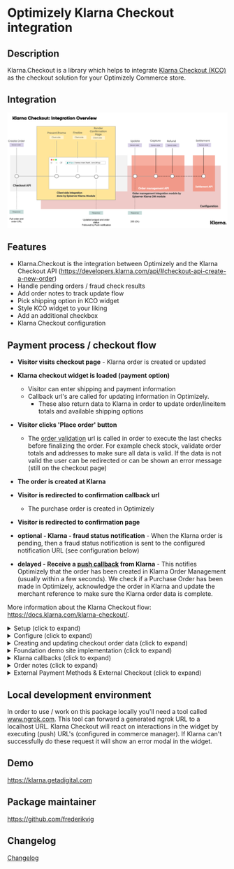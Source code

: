 # Optimizely Klarna Checkout integration

## Description

Klarna.Checkout is a library which helps to integrate [Klarna Checkout (KCO)](https://docs.klarna.com/klarna-checkout/) as the checkout solution for your Optimizely Commerce store.

## Integration

![Klarna Checkout integration](/docs/images/klarna-checkout-integration.png?raw=true)

## Features

- Klarna.Checkout is the integration between Optimizely and the Klarna Checkout API (https://developers.klarna.com/api/#checkout-api-create-a-new-order)
- Handle pending orders / fraud check results
- Add order notes to track update flow
- Pick shipping option in KCO widget
- Style KCO widget to your liking
- Add an additional checkbox
- Klarna Checkout configuration

## Payment process / checkout flow

- **Visitor visits checkout page** - Klarna order is created or updated
- **Klarna checkout widget is loaded (payment option)**
  - Visitor can enter shipping and payment information
  - Callback url's are called for updating information in Optimizely.
    - These also return data to Klarna in order to update order/lineitem totals and available shipping options
- **Visitor clicks 'Place order' button**
  - The [order validation](https://docs.klarna.com/klarna-checkout/popular-use-cases/validate-order/) url is called in order to execute the last checks before finalizing the order. For example check stock, validate order totals and addresses to make sure all data is valid. If the data is not valid the user can be redirected or can be shown an error message (still on the checkout page)

- **The order is created at Klarna**
- **Visitor is redirected to confirmation callback url**
  - The purchase order is created in Optimizely
- **Visitor is redirected to confirmation page**
- **optional - Klarna - fraud status notification** - When the Klarna order is pending, then a fraud status notification is sent to the configured notification URL (see configuration below)
- **delayed - Receive a [push callback](https://docs.klarna.com/klarna-checkout/in-depth-knowledge/confirm-purchase/) from Klarna** - This notifies Optimizely that the order has been created in Klarna Order Management (usually within a few seconds). We check if a Purchase Order has been made in Optimizely, acknowledge the order in Klarna and update the merchant reference to make sure the Klarna order data is complete.

More information about the Klarna Checkout flow: https://docs.klarna.com/klarna-checkout/.

<details>
  <summary>Setup (click to expand)</summary>

Start by installing NuGet package (use [NuGet](https://nuget.optimizely.com/))

```
    dotnet add package Klarna.Checkout.v3
```
	
In Startup.cs

```
public void ConfigureServices(IServiceCollection services)
{
    ...
    services.AddKlarnaCheckout();
}
```

</details>

<details>
  <summary>Configure (click to expand)</summary>
  
Login into Optimizely with a CommerceAdmin user and go to **Commerce -> Administration -> Payments**. Then click **New** and in **Overview** tab fill:

(\*) mandatory

- Name(\*)
- System Keyword(\*) - KlarnaCheckout (the integration will not work when something else is entered in this field)
- Language(\*) - allows a specific language to be specified for the payment gateway
- Class Name(\*) - choose **Klarna.Checkout.KlarnaCheckoutGateway**
- Payment Class(\*) - choose **Mediachase.Commerce.Orders.OtherPayment**
- IsActive - **Yes**
- Supports Recurring - **No** - this Klarna Checkout integration does not support recurring payments
- Select shipping methods available for this payment
- Select markets available for this payment

Click OK in order to save the Payment for the first time.

** appsettings

Once you have created the payment method in the Commerce interface go to your stores appsettings.json file and add the configuration using the following convention **Klarna -> Checkout -> MarketId**.

Example:

```
"Klarna": {
    "Checkout": {
      "US": { // This is the market id
        ...
      }
	}
}
```

There are 7 properties that are required and several that are optional or that have default values that can be changed if needed.

For a developer test account see: https://docs.klarna.com/resources/test-environment/. 

*** Required properties ***

| Name      | Description |
| ----------- | ----------- |
| Username   | API username - provided by Klarna        |
| Password   | API password - provided by Klarna        |
| ApiUrl   | Base Url - See the Klarna documentation for the API endpoints: https://developers.klarna.com/api/#api-urls. Klarna API requires HTTPS.        |
| CheckoutUrl   | URL of merchant checkout page. Should be different then terms, confirmation and push URLs.        |
| TermsUrl   | URL for the terms and conditions page of the merchant. The URL will be displayed inside the Klarna Checkout iFrame.        |
| ConfirmationUrl   | URL of the merchant confirmation page. The consumer will be redirected back to the confirmation page if the authorization is successful after the customer clicks on the ‘Place Order’ button inside checkout.        |
| PushUrl   | URL that will be used for push notification when an order is completed. Should be different than checkout and confirmation URLs.        |

Example: 

```
"Klarna": {
    "Checkout": {
      "US": {
        "Username": "",
        "Password": "",
        "ApiUrl": "https://api-na.playground.klarna.com/",
        "CheckoutUrl": "/checkout",
        "ConfirmationUrl": "/checkout/KlarnaCheckoutConfirmation?orderGroupId={orderGroupId}&klarna_order_id={checkout.order.id}",
        "TermsUrl": "/terms",
        "PushUrl": "/klarnacheckout/cart/{orderGroupId}/push?klarna_order_id={checkout.order.id}",
      }
	}
}
```

*** Other properties ***

All URLs must be https.

| Name      | Description |
| ----------- | ----------- |
| WidgetButtonColor        | Color for the buttons within the iFrame. Value should be a CSS hex color, e.g. "#FF9900"       |
| WidgetButtonTextColor         | Color for the text inside the buttons within the iFrame. Value should be a CSS hex color, e.g. "#FF9900"       |
| WidgetCheckboxColor         | Color for the checkboxes within the iFrame. Value should be a CSS hex color, e.g. "#FF9900"       |
| WidgetCheckboxCheckmarkColor         | Color for the checkboxes checkmark within the iFrame. Value should be a CSS hex color, e.g. "#FF9900"       |
| WidgetHeaderColor         | Color for the headers within the iFrame. Value should be a CSS hex color, e.g. "#FF9900"       |
| WidgetLinkColor         | Color for the hyperlinks within the iFrame. Value should be a CSS hex color, e.g. "#FF9900"       |
| WidgetBorderRadius         | Radius for the border of elements within the iFrame. Example: 2px       |
| ShippingDetailsText         | A message that will be presented on the confirmation page under the headline "Delivery" (max 255 characters)       |
| ShippingOptionsInIFrame         | Select shipping option in Klarna Checkout iFrame - Unless you want to have your own shipping options selector, leave the default value of true       |
| AllowSeparateShippingAddress          | If true, the consumer can enter different billing and shipping addresses. Default: false, except for purchase_country DE where default is: true       |
| DateOfBirthMandatory          | Date of birth mandatory - If true, the consumer cannot skip date of birth. Default: false       |
| TitleMandatory          | Title mandatory - If specified to false, title becomes optional. Default: false. Only available for orders for country GB       |
| ShowSubtotalDetail          | Show subtotal detail - If true, the Order Detail subtotals view is expanded. Default: false       |
| AdditionalCheckboxText           | Additional checkbox text. Klarna Docs: [Custom checkboxes](https://docs.klarna.com/klarna-checkout/popular-use-cases/checkboxes/).       |
| AdditionalCheckboxDefaultChecked           | Additional checkbox default checked. True/false       |
| AdditionalCheckboxRequired           | Additional checkbox required. True/false       |
| SendShippingCountries           | Send shipping countries - sends available countries from the Optimizely country dictionary. True/false      |
| PrefillAddress           | Prefill addresses - send address information on order creation in Klarna (preferred shipping/billing address). True/false      |
| SendShippingOptionsPriorAddresses           | Send shipping options prior to filling addresses - send in available shipping options even if address is unknown. Default: true       |
| NotificationUrl           | URL for notifications on pending orders. (max 2000 characters). Example: "https://merchant.com/notification/{checkout.order.id}"        |
| CancellationTermsUrl           | URL for the cancellation terms page of the merchant. The URL will be displayed in the email that is sent to the customer after the order is captured       |
| ShippingOptionUpdateUrl           | Shipping option update url - URL for shipping option update       |
| AddressUpdateUrl            | Address update url - URL for shipping, tax and purchase currency updates. Will be called on address changes        |
| OrderValidationUrl            | Order validation url - URL that will be requested for final merchant validation       |
| RequireValidateCallbackSuccess            | Required validate callback success. Default: true       |
| SendProductAndImageUrl            | Send product and image URL to Klarna for each line item. Default: true       |

The Klarna.Checkout package will replace `{orderGroupId}` in any of the urls with the id of the cart. Klarna does a similar thing, they will replace `{checkout.order.id}` with the actual klarna order id (for example on confirmation url below).

![Checkout payment method settings](/docs/screenshots/checkout-parameters.PNG?raw=true "Checkout payment method parameters")

**Taxes: If the line items prices already include sales tax - make sure that PricesIncludeTax is set to true. This can be configured per market in Optimizely Commerce. Default is false.**

After you've added the appsettings configuration you need to configure the service your app Startup. The convention is to use the market id as name.

Example:

```csharp
private readonly IConfiguration _configuration;

public Startup(IWebHostEnvironment webHostingEnvironment, IConfiguration configuration)
{
	_webHostingEnvironment = webHostingEnvironment;
	_configuration = configuration;
}

public void ConfigureServices(IServiceCollection services)
{
	services.Configure<CheckoutConfiguration>("US", _configuration.GetSection("Klarna:Checkout:US")); // US is the market id
}
```

</details>

<details>
<summary>Creating and updating checkout order data (click to expand)</summary>

Every time the user visits the checkout page or changes his/her order, an api call to Klarna is executed. The api call ensures that Klarna has the most recent information needed to show the checkout iFrame. By default all properties should be set as required by Klarna. If you want to hook into the process and change some of the data that is being sent, you can provide an implementation of `ICheckoutOrderDataBuilder` to do so. The interface has a `Build` method, which is called after all default values are set. Below an example implementation of a DemoCheckoutOrderDataBuilder.

```csharp
public class DemoCheckoutOrderDataBuilder : ICheckoutOrderDataBuilder
{
    public CheckoutOrder Build(CheckoutOrder checkoutOrderData, ICart cart, CheckoutConfiguration checkoutConfiguration)
    {
        if (checkoutConfiguration.PrefillAddress)
        {
            // Try to parse address into dutch address lines
            if (checkoutOrderData.ShippingCheckoutAddress.Country.Equals("NL"))
            {
                var dutchAddress = ConvertToDutchAddress(checkoutOrderData.ShippingCheckoutAddress);
                checkoutOrderData.ShippingCheckoutAddress = dutchAddress;
            }
        }
        return checkoutOrderData;
    }

    private CheckoutAddressInfo ConvertToDutchAddress(CheckoutAddressInfo address)
    {
        // Just an example, do not use

        var splitAddress = address.StreetAddress.Split(' ');
        address.StreetName = splitAddress.FirstOrDefault();
        address.StreetNumber = splitAddress.ElementAtOrDefault(1);

        address.StreetAddress = string.Empty;
        address.StreetAddress2 = string.Empty;

        return address;
    }
}
```

</details>

<details>
  <summary>Foundation demo site implementation (click to expand)</summary>

**Default properties**

The following properties are set by default (read from current cart and payment method configurations):

- **PurchaseCountry**
- **MerchantUrl.Confirmation**
- **MerchantUrl.Notification**
- **Options**
- **OrderAmount**
- **PurchaseCurrency**
- **Locale**
- **OrderLines**
- **ShippingAddress**
- **BillingAddress**

Read more about the different parameters: https://developers.klarna.com/api/#checkout-api-create-a-new-order.

**Remark:**

The demo site implementation only supports selecting the shipping address in the Klarna Checkout iFrame. By default the first available shipping option will be selected. If you want to support switching shipping options you can look at what happens upon updating the cart (and check out [Suspend and Resume here](https://docs.klarna.com/klarna-checkout/in-depth-knowledge/client-side-events/#checkout-actions-suspend-and-resume)).

**API controller - Callback communication**

Read more about callback functionality in the next section. In the demo site, you can find the code in the controller `KlarnaCheckoutController.cs`.

**Load and display payment - Foundation**

- [\_KlarnaCheckout.cshtml](/demo/Foundation/src/Foundation/Features/Checkout/_KlarnaCheckoutPaymentMethod.cshtml) - display Klarna Checkout method by rendering the HTML snippet
- [\_KlarnaCheckoutConfirmation.cshtml](/demo/Foundation/src/Foundation/Features/MyAccount/OrderConfirmation/_KlarnaCheckoutConfirmation.cshtml) - Klarna Checkout confirmation view
- [KlarnaCheckoutPaymentOption.cs](/demo/Foundation/src/Foundation/Features/Checkout/Payments/KlarnaCheckoutPaymentOption.cs)

**Process payment - Foundation**

- Call `IKlarnaCheckoutService.CreateOrUpdateOrder` to create or update a new checkout order. In Foundation this is called in the CheckoutController and CartController. This is an async method that requires your controller to be async, you can also use AsyncHelper.RunSync() to call it synchronize.
- `KlarnaCheckoutConfirmation` in CheckoutController is called when visitor clicks the purchase button in the Klarna widget and order was successfully created. See the configuration section above on how to configure this URL. In this action, the purchase order in Optimizely is created.

</details>

<details>
<summary>Klarna callbacks (click to expand)</summary>

During the checkout process Klarna triggers one of the following callbacks.

#### [Shipping optionupdate](https://docs.klarna.com/klarna-checkout/in-depth-knowledge/tax-handling/)

If shipping options are available in the iFrame, after selecting a new shipping option Klarna will send information to this callback url. The information can be used to recalculate shipping costs/order totals.

```csharp
[Route("cart/{orderGroupId}/shippingoptionupdate")]
[HttpPost]
public ActionResult ShippingOptionUpdate(int orderGroupId, [FromBody] ShippingOptionUpdateRequest shippingOptionUpdateRequest)
{
	var cart = _orderRepository.Load<ICart>(orderGroupId);

	var response = _klarnaCheckoutService.UpdateShippingMethod(cart, shippingOptionUpdateRequest);

	return Ok(response);
}
```

#### [Address update](https://docs.klarna.com/klarna-checkout/in-depth-knowledge/server-side-callbacks/#how-its-done-address-update)

If an address has been updated in the iFrame, new address will be sent to the address update callback url. The information can be used to supply new shipping options and order totals.

```csharp
[Route("cart/{orderGroupId}/addressupdate")]
[HttpPost]
public ActionResult AddressUpdate(int orderGroupId, [FromBody] CallbackAddressUpdateRequest addressUpdateRequest)
{
	var cart = _orderRepository.Load<ICart>(orderGroupId);
	var response = _klarnaCheckoutService.UpdateAddress(cart, addressUpdateRequest);
	return Ok(response);
}
```

#### [Order validation](https://docs.klarna.com/klarna-checkout/popular-use-cases/validate-order/)

Klarna will do a request to the [order validation callback url](https://developers.klarna.com/api/#checkout-api-callbacks-order-validation). Here you can check if a purchase order can be made. Think of checking stock, checking billing and shipping addresses and comparing the Optimizely cart with the provided data from Klarna.
If **RequireValidateCallbackSuccess** is set to **true** Klarna will only create an order if they receive an HTTP status 200 OK response.

```csharp
[Route("cart/{orderGroupId}/ordervalidation")]
[HttpPost]
public ActionResult OrderValidation(int orderGroupId, [FromBody] CheckoutOrder checkoutData)
{
	// More information: https://docs.klarna.com/klarna-checkout/popular-use-cases/validate-order/

	var cart = _orderRepository.Load<ICart>(orderGroupId);

	// Validate cart lineitems
	var validationIssues = _cartService.ValidateCart(cart);
	if (validationIssues.Any())
	{
		// check validation issues and redirect to a page to display the error
		return Redirect("/en/error-pages/checkout-something-went-wrong/");
	}

	// Validate billing address if necessary (this is just an example)
	// To return an error like this you need require_validate_callback_success set to true
	if (checkoutData.BillingCheckoutAddress.PostalCode.Equals("94108-2704"))
	{
		var errorResult = new ErrorResult
		{
			ErrorType = ErrorType.address_error,
			ErrorText = "Can't ship to postalcode 94108-2704"
		};
		return BadRequest(errorResult);
	}

	// Validate order amount, shipping address
	if (!_klarnaCheckoutService.ValidateOrder(cart, checkoutData))
	{
		return Redirect("/en/error-pages/checkout-something-went-wrong/");
	}

	return Ok();
}
```

#### Fraud status

If NotificationUrl is configured, Klarna will call this URL for notifications for orders that needs additional review (fraud reasons). The IKlarnaService includes a method for handling fraud notifications. Below is an example implementation.

```csharp
[Route("fraud")]
[HttpPost]
public ActionResult FraudNotification(NotificationModel notification)
{
	_klarnaCheckoutService.FraudUpdate(notification);
	return Ok();
}
```

When a payment needs an additional review, the payment in Optimizely is set to the status PENDING and the order to ONHOLD. When the fraud status callback URL is called and the payment is accepted the payment status will be set to PROCESSED and the order to ONHOLD. If the payment is rejected by Klarna the payment status is set to FAILED. An note is added to the order to notify the editor that a payment was rejected.
![Payment fraud rejected](/docs/screenshots/order-payment-fraud-rejected.png?raw=true "Payment fraud rejected")

#### [Push url](https://developers.klarna.com/api/#checkout-api__create-a-new-ordermerchant_urls__push) is called by Klarna when an order is completed in order for Optimizely to acknowledge the order. In the example above the URL would be '/klarnacheckout/cart/{orderGroupId}/push?klarna_order_id={checkout.order.id}'. 

```csharp
[Route("cart/{orderGroupId}/push")]
[HttpPost]
public async Task<ActionResult> Push(int orderGroupId, string klarna_order_id)
{
	if (klarna_order_id == null)
	{
		return BadRequest();
	}

	var purchaseOrder = await GetOrCreatePurchaseOrder(orderGroupId, klarna_order_id).ConfigureAwait(false);
	if (purchaseOrder == null)
	{
		return NotFound();
	}

	// Update merchant reference
	await _klarnaCheckoutService.UpdateMerchantReference1(purchaseOrder).ConfigureAwait(false);

	// Acknowledge the order through the order management API
	await _klarnaCheckoutService.AcknowledgeOrder(purchaseOrder);

	return Ok();
}

private async Task<IPurchaseOrder> GetOrCreatePurchaseOrder(int orderGroupId, string klarnaOrderId)
{
	// Check if the order has been created already
	var purchaseOrder = _klarnaCheckoutService.GetPurchaseOrderByKlarnaOrderId(klarnaOrderId);
	if (purchaseOrder != null)
	{
		return purchaseOrder;
	}

	// Check if we still have a cart and can create an order
	var cart = _orderRepository.Load<ICart>(orderGroupId);
	var cartKlarnaOrderId = cart.Properties[Constants.KlarnaCheckoutOrderIdCartField]?.ToString();
	if (cartKlarnaOrderId == null || !cartKlarnaOrderId.Equals(klarnaOrderId))
	{
		return null;
	}

	var market = _marketService.GetMarket(cart.MarketId);
	var order = await _klarnaCheckoutService.GetOrder(klarnaOrderId, market).ConfigureAwait(false);
	if (!order.Status.Equals("checkout_complete"))
	{
		// Won't create order, Klarna checkout not complete
		return null;
	}
	purchaseOrder = await _checkoutService.CreatePurchaseOrderForKlarna(klarnaOrderId, order, cart).ConfigureAwait(false);
	return purchaseOrder;
}
```

</details>
<details>
<summary>Order notes (click to expand)</summary>

The KlarnaPaymentGateway adds notes about payment updates to the order.
![Order notes](/docs/screenshots/order-notes.PNG?raw=true "Order notes")

</details>
<details>
  <summary>External Payment Methods & External Checkout (click to expand)</summary>
  
Klarna Checkout offers a wide variety of payment methods to cover the main needs of consumers in all markets, which all are included with a simple, single integration.
 
[Here's the full documentation](https://docs.klarna.com/klarna-checkout/in-depth-knowledge/external-payment-methods/) including supported payment and checkouts - we recommend reading through it thoroughly and then coming back here.

![Klarna Checkout External Payment Methods & External Checkouts](https://developers.klarna.com/static/KCO_external-payment-methods.png)

The most important thing to note is that you need to implement the backend integration for the external payment/checkout yourself. So for instance if you wanted to add PayPal you would have to create a redirect URL that has the processing logic for PayPal. Example: klarna.getadigital.com/processpaypall.

In your ICheckoutOrderDataBuilder implementation and the Build() method you would pass along the details of the payment method:

```csharp
checkoutOrderData.ExternalPaymentMethods = new[]
{
    new PaymentProvider { Fee = 10, ImageUrl = "https://klarna.getadigital.com/Styles/Images/paypalpng", Name  = "PayPal", RedirectUrl = "https://klarna.getadigital.com"}
};
```
Name is case sensitiv so make sure to check the supported name in the documentation and the URLs all have to be https.

You can find an [example in the demo site](/demo/Foundation/src/Foundation/Features/Checkout/KlarnaDemoCheckoutOrderDataBuilder.cs).
</details>

## Local development environment

In order to use / work on this package locally you'll need a tool called www.ngrok.com. This tool can forward a generated ngrok URL to a localhost URL. Klarna Checkout will react on interactions in the widget by executing (push) URL's (configured in commerce manager). If Klarna can't successfully do these request it will show an error modal in the widget.

## Demo

https://klarna.getadigital.com

## Package maintainer

https://github.com/frederikvig

## Changelog

[Changelog](../../CHANGELOG.md)

